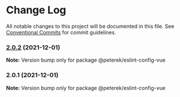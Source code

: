 # Change Log

All notable changes to this project will be documented in this file.
See [Conventional Commits](https://conventionalcommits.org) for commit guidelines.

### [2.0.2](https://github.com/peterekjs/code-style/compare/@peterek/eslint-config-vue@2.0.1...@peterek/eslint-config-vue@2.0.2) (2021-12-01)

**Note:** Version bump only for package @peterek/eslint-config-vue





### 2.0.1 (2021-12-01)

**Note:** Version bump only for package @peterek/eslint-config-vue

